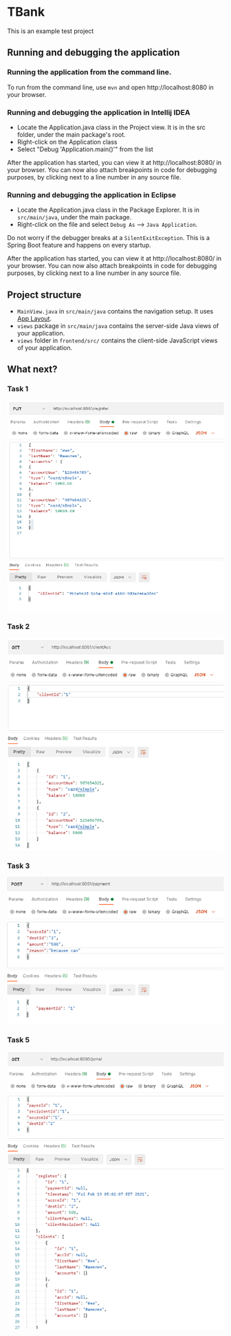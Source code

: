# TBank

This is an example test project

## Running and debugging the application

### Running the application from the command line.
To run from the command line, use `mvn` and open http://localhost:8080 in your browser.

### Running and debugging the application in Intellij IDEA
- Locate the Application.java class in the Project view. It is in the src folder, under the main package's root.
- Right-click on the Application class
- Select "Debug 'Application.main()'" from the list

After the application has started, you can view it at http://localhost:8080/ in your browser. 
You can now also attach breakpoints in code for debugging purposes, by clicking next to a line number in any source file.

### Running and debugging the application in Eclipse
- Locate the Application.java class in the Package Explorer. It is in `src/main/java`, under the main package.
- Right-click on the file and select `Debug As` --> `Java Application`.

Do not worry if the debugger breaks at a `SilentExitException`. This is a Spring Boot feature and happens on every startup.

After the application has started, you can view it at http://localhost:8080/ in your browser.
You can now also attach breakpoints in code for debugging purposes, by clicking next to a line number in any source file.
## Project structure

- `MainView.java` in `src/main/java` contains the navigation setup. It uses [App Layout](https://vaadin.com/components/vaadin-app-layout).
- `views` package in `src/main/java` contains the server-side Java views of your application.
- `views` folder in `frontend/src/` contains the client-side JavaScript views of your application.

## What next?

### Task 1
![](https://raw.githubusercontent.com/diasel2000/tbank/master/src/main/resources/META-INF/resources/images/task1.bmp)


### Task 2
![](https://raw.githubusercontent.com/diasel2000/tbank/master/src/main/resources/META-INF/resources/images/Task2.png)

### Task 3
![](https://raw.githubusercontent.com/diasel2000/tbank/master/src/main/resources/META-INF/resources/images/task3.png)

### Task 5
![](https://raw.githubusercontent.com/diasel2000/tbank/master/src/main/resources/META-INF/resources/images/task4.png)

